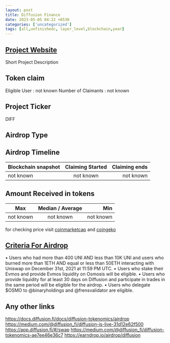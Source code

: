 ```yaml
---
layout: post
title: Diffusion Finance
date: 2023-05-05 04:22 +0530
categories: ['uncategorized']
tags: [all,unfinishedc, layer_level,blockchain,year] 
---
```





## [Project Website](https://diffusion.fi/)

 Short Project Description

## Token claim

Eligible User : not known
Number of Claimants : not known

## Project Ticker

DIFF

## Airdrop Type

## Airdrop Timeline

| Blockchain snapshot     | Claiming Started           | Claiming ends    |
| ----------------------- |:--------------------------:| ----------------:|
|       not known         |        not known           |   not known      |

## Amount Received in tokens  

| Max        |    Median / Average  |       Min    |
| ---------- |:--------------------:| ------------:|
| not known  |     not known        |  not known   |

for checking price visit [coinmarketcap](https://coinmarketcap.com/currencies/) and [coingeko](https://www.coingecko.com/en/coins/)

## [Criteria For Airdrop](link)

• Users who had more than 400 UNI AND less than 10K UNI and users who burned more than 1ETH AND equal or less than 50ETH interacting with Uniswap on December 31st, 2021 at 11:59 PM UTC.
• Users who stake their Evmos and provide Evmos liquidity on Osmosis will be eligible.
• Users who provide liquidity for at least 30 days on Diffusion and participate in trades in the same period will be eligible for the airdrop.
• Users who delegate $OSMO to @binaryholdings and @frensvalidator are eligible.

## Any other links

<https://docs.diffusion.fi/docs/diffusion-tokenomics/airdrop>
<https://medium.com/@diffusion_fi/diffusion-is-live-31d12e62f500>
<https://app.diffusion.fi/#/swap>
<https://medium.com/@diffusion_fi/diffusion-tokenomics-ae7ee46e36c7>
<https://earndrop.io/airdrop/diffusion>
